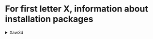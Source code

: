 # For first letter X, information about installation packages

<details>
<summary>Xaw3d</summary>

```
From repo    : fedora
Short desc   : A version of the MIT Athena widget set for X
URL          : http://xorg.freedesktop.org/
License      : MIT
Descript     : Xaw3d is an enhanced version of the MIT Athena Widget set for
             : the X Window System.  Xaw3d adds a three-dimensional look to applications
             : with minimal or no source code changes.
             : 
             : You should install Xaw3d if you are using applications which incorporate
             : the MIT Athena widget set and you'd like to incorporate a 3D look into
             : those applications.
```

</details>

